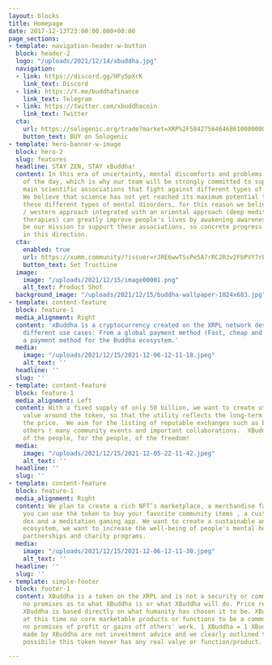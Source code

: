 ```yaml
---
layout: blocks
title: Homepage
date: 2017-12-13T23:00:00.000+00:00
page_sections:
- template: navigation-header-w-button
  block: header-2
  logo: "/uploads/2021/12/14/xbuddha.jpg"
  navigation:
  - link: https://discord.gg/HFy5pXrK
    link_text: Discord
  - link: https://t.me/buddhafinance
    link_text: Telegram
  - link: https://twitter.com/xbuddhacoin
    link_text: Twitter
  cta:
    url: https://sologenic.org/trade?market=XRP%2F5842756464686100000000000000000000000000%2BrJRE6wwTSsPe5A7rRC2R3v2FbPVY7rbxuN&network=mainnet
    button_text: BUY on Sologenic
- template: hero-banner-w-image
  block: hero-2
  slug: features
  headline: STAY ZEN, STAY xBuddha!
  content: In this era of uncertainty, mental discomforts and problems are the order
    of the day, which is why our team will be strongly committed to supporting the
    main scientific associations that fight against different types of mental disorders.
    We believe that science has not yet reached its maximum potential to better treat
    these different types of mental disorders, for this reason we believe that a scientific
    / western approach integrated with an oriental approach (deep meditation and other
    therapies) can greatly improve people's lives by awakening awareness, and it will
    be our mission to support these associations, so concrete progress will be made
    in this direction.
  cta:
    enabled: true
    url: https://xumm.community/?issuer=rJRE6wwTSsPe5A7rRC2R3v2FbPVY7rbxuN&currency=XBuddha&limit=50000000000
    button_text: Set TrustLine
  image:
    image: "/uploads/2021/12/15/image00001.png"
    alt_text: Product Shot
  background_image: "/uploads/2021/12/15/buddha-wallpaper-1024x683.jpg"
- template: content-feature
  block: feature-1
  media_alignment: Right
  content: 'xBuddha is a cryptocurrency created on the XRPL network designed to have
    different use cases: From a global payment method (Fast, cheap and secure) to
    a payment method for the Buddha ecosystem.'
  media:
    image: "/uploads/2021/12/15/2021-12-06-12-11-18.jpeg"
    alt_text: ''
  headline: ''
  slug: ''
- template: content-feature
  block: feature-1
  media_alignment: Left
  content: With a fixed supply of only 50 billion, we want to create utilities and
    value around the token, so that the utility reflects the long-term benefit on
    the price.  We aim for the listing of reputable exchanges such as bitrue and many
    others ! many community events and important collaborations.  XBuddha is the token
    of the people, for the people, of the freedom!
  media:
    image: "/uploads/2021/12/15/2021-12-05-22-11-42.jpeg"
    alt_text: ''
  headline: ''
  slug: ''
- template: content-feature
  block: feature-1
  media_alignment: Right
  content: We plan to create a rich NFT’s marketplace, a merchandise fan store where
    you can use the token to buy your favorite community items , a custom xBuddha
    dex and a meditation gaming app. We want to create a sustainable and multifaceted
    ecosystem, we want to increase the well-being of people's mental health with strategic
    partnerships and charity programs.
  media:
    image: "/uploads/2021/12/15/2021-12-06-12-11-30.jpeg"
    alt_text: ''
  headline: ''
  slug: ''
- template: simple-footer
  block: footer-1
  content: XBuddha is a token on the XRPL and is not a security or commodity. We make
    no promises as to what XBuddha is or what XBuddha will do. Price reflection on
    XBuddha is based directly on what humanity has chosen it to be. XBuddha performs
    at this time no core marketable products or functions to be a commodity and has
    no promises of profit or gains off others' work. 1 XBuddha = 1 XBuddha. All claims
    made by XBuddha are not investment advice and we clearly outlined that it is very
    possibile this token never has any real valye or function/product.

---
```

